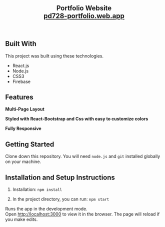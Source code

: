 <h2 align="center">
  Portfolio Website<br/>
  <a href="http://pd728-portfolio.web.app/" target="_blank">pd728-portfolio.web.app</a>
</h2>

<br/>

## Built With

This project was built using these technologies.

- React.js
- Node.js
- CSS3
- Firebase

## Features

**Multi-Page Layout**

**Styled with React-Bootstrap and Css with easy to customize colors**

**Fully Responsive**

## Getting Started

Clone down this repository. You will need `node.js` and `git` installed globally on your machine.

## Installation and Setup Instructions

1. Installation: `npm install`

2. In the project directory, you can run: `npm start`

Runs the app in the development mode.\
Open [http://localhost:3000](http://localhost:3000) to view it in the browser.
The page will reload if you make edits.
